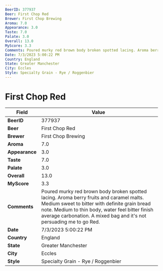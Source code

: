 ```yaml
---
BeerID: 377937
Beer: First Chop Red
Brewer: First Chop Brewing
Aroma: 7.0
Appearance: 3.0
Taste: 7.0
Palate: 3.0
Overall: 13.0
MyScore: 3.3
Comments: Poured murky red brown body broken spotted lacing. Aroma berry fruits and caramel malts. Medium sweet to bitter with definite grain bread note. Medium to thin body, water feel bitter finish average carbonation. A mixed bag and it's not persuading me to go Red.
Date: 7/3/2023 5:00:22 PM
Country: England
State: Greater Manchester
City: Eccles
Style: Specialty Grain - Rye / Roggenbier
---
```


# First Chop Red

| Field         | Value |
|---------------|-------|
| **BeerID** | 377937 |
| **Beer** | First Chop Red |
| **Brewer** | First Chop Brewing |
| **Aroma** | 7.0 |
| **Appearance** | 3.0 |
| **Taste** | 7.0 |
| **Palate** | 3.0 |
| **Overall** | 13.0 |
| **MyScore** | 3.3 |
| **Comments** | Poured murky red brown body broken spotted lacing. Aroma berry fruits and caramel malts. Medium sweet to bitter with definite grain bread note. Medium to thin body, water feel bitter finish average carbonation. A mixed bag and it's not persuading me to go Red. |
| **Date** | 7/3/2023 5:00:22 PM |
| **Country** | England |
| **State** | Greater Manchester |
| **City** | Eccles |
| **Style** | Specialty Grain - Rye / Roggenbier |
